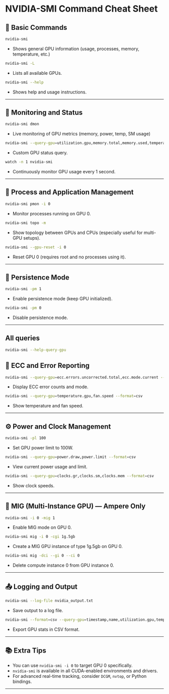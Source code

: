 
# NVIDIA-SMI Command Cheat Sheet

## 🧩 Basic Commands

```bash
nvidia-smi
```
- Shows general GPU information (usage, processes, memory, temperature, etc.)

```bash
nvidia-smi -L
```
- Lists all available GPUs.

```bash
nvidia-smi --help
```
- Shows help and usage instructions.

---

## 🧠 Monitoring and Status

```bash
nvidia-smi dmon
```
- Live monitoring of GPU metrics (memory, power, temp, SM usage)

```bash
nvidia-smi --query-gpu=utilization.gpu,memory.total,memory.used,temperature.gpu --format=csv
```
- Custom GPU status query.

```bash
watch -n 1 nvidia-smi
```
- Continuously monitor GPU usage every 1 second.

---

## 🚦 Process and Application Management

```bash
nvidia-smi pmon -i 0
```
- Monitor processes running on GPU 0.

```bash
nvidia-smi topo -m
```
- Show topology between GPUs and CPUs (especially useful for multi-GPU setups).

```bash
nvidia-smi --gpu-reset -i 0
```
- Reset GPU 0 (requires root and no processes using it).

---

## 🔐 Persistence Mode

```bash
nvidia-smi -pm 1
```
- Enable persistence mode (keep GPU initialized).

```bash
nvidia-smi -pm 0
```
- Disable persistence mode.

---

## All queries 

```bash
nvidia-smi --help-query-gpu
```

## 🧪 ECC and Error Reporting

```bash
nvidia-smi --query-gpu=ecc.errors.uncorrected.total,ecc.mode.current --format=csv
```
- Display ECC error counts and mode.

```bash
nvidia-smi --query-gpu=temperature.gpu,fan.speed --format=csv
```
- Show temperature and fan speed.

---

## ⚙️ Power and Clock Management

```bash
nvidia-smi -pl 100
```
- Set GPU power limit to 100W.

```bash
nvidia-smi --query-gpu=power.draw,power.limit --format=csv
```
- View current power usage and limit.

```bash
nvidia-smi --query-gpu=clocks.gr,clocks.sm,clocks.mem --format=csv
```
- Show clock speeds.

---

## 🧩 MIG (Multi-Instance GPU) — Ampere Only

```bash
nvidia-smi -i 0 -mig 1
```
- Enable MIG mode on GPU 0.

```bash
nvidia-smi mig -i 0 -cgi 1g.5gb
```
- Create a MIG GPU instance of type 1g.5gb on GPU 0.

```bash
nvidia-smi mig -dci --gi 0 --ci 0
```
- Delete compute instance 0 from GPU instance 0.

---

## 📤 Logging and Output

```bash
nvidia-smi --log-file nvidia_output.txt
```
- Save output to a log file.

```bash
nvidia-smi --format=csv --query-gpu=timestamp,name,utilization.gpu,temperature.gpu
```
- Export GPU stats in CSV format.

---

## 📚 Extra Tips

- You can use `nvidia-smi -i 0` to target GPU 0 specifically.
- `nvidia-smi` is available in all CUDA-enabled environments and drivers.
- For advanced real-time tracking, consider `DCGM`, `nvtop`, or Python bindings.

---
